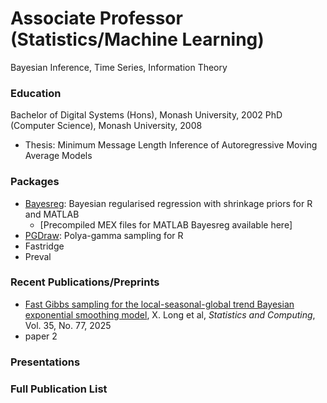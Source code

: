 # Associate Professor (Statistics/Machine Learning)
Bayesian Inference, Time Series, Information Theory

### Education
Bachelor of Digital Systems (Hons), Monash University, 2002
PhD (Computer Science), Monash University, 2008
- Thesis: Minimum Message Length Inference of Autoregressive Moving Average Models

### Packages
- [Bayesreg](https://github.com/dfschmidt80/pgdraw): Bayesian regularised regression with shrinkage priors for R and MATLAB
   - [Precompiled MEX files for MATLAB Bayesreg available here]
- [PGDraw](https://github.com/dfschmidt80/pgdraw): Polya-gamma sampling for R
- Fastridge
- Preval

### Recent Publications/Preprints
- [Fast Gibbs sampling for the local-seasonal-global trend Bayesian exponential smoothing model](https://link.springer.com/article/10.1007/s11222-025-10603-z), X. Long et al, *Statistics and Computing*, Vol. 35, No. 77, 2025
- paper 2

### Presentations


### Full Publication List
